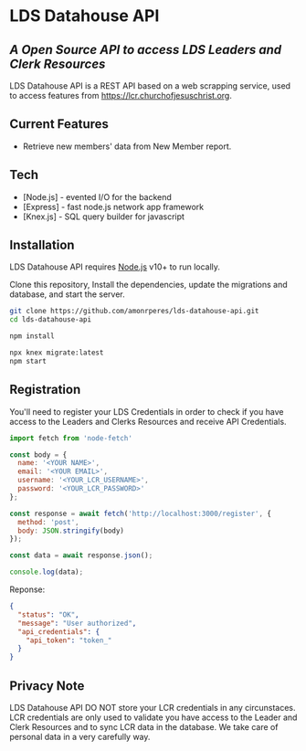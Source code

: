 # LDS Datahouse API
## _A Open Source API to access LDS Leaders and Clerk Resources_

LDS Datahouse API is a REST API based on a web scrapping service,
used to access features from https://lcr.churchofjesuschrist.org.

## Current Features
- Retrieve new members' data from New Member report.

## Tech
- [Node.js] - evented I/O for the backend
- [Express] - fast node.js network app framework
- [Knex.js] - SQL query builder for javascript

## Installation

LDS Datahouse API requires [Node.js](https://nodejs.org/) v10+ to run locally.

Clone this repository, Install the dependencies, update the migrations and database, and start the server.

```sh
git clone https://github.com/amonrperes/lds-datahouse-api.git
cd lds-datahouse-api

npm install

npx knex migrate:latest
npm start
```

## Registration

You'll need to register your LDS Credentials in order to check if you have access to the Leaders and Clerks Resources and receive API Credentials.

```javascript
import fetch from 'node-fetch'

const body = {
  name: '<YOUR NAME>',
  email: '<YOUR EMAIL>',
  username: '<YOUR_LCR_USERNAME>',
  password: '<YOUR_LCR_PASSWORD>'
};

const response = await fetch('http://localhost:3000/register', {
  method: 'post',
  body: JSON.stringify(body)
});

const data = await response.json();

console.log(data);
```
Reponse:
```json
{
  "status": "OK",
  "message": "User authorized",
  "api_credentials": {
    "api_token": "token_"
  }
}
```

## Privacy Note
LDS Datahouse API DO NOT store your LCR credentials in any circunstaces. LCR credentials are only used to validate you have access to the Leader and Clerk Resources and to sync LCR data in the database. We take care of personal data in a very carefully way.
